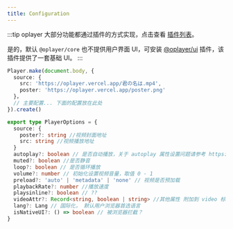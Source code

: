 ```yaml
---
title: Configuration
---
```


:::tip
oplayer 大部分功能都通过插件的方式实现，点击查看 [插件列表](./plugin)。

是的，默认 `@oplayer/core` 也不提供用户界面 UI，可安装 [@oplayer/ui](../plugins/ui) 插件，该插件提供了一套基础 UI。
:::

```ts
Player.make(document.body, {
  source: {
    src: 'https://oplayer.vercel.app/君の名は.mp4',
    poster: 'https://oplayer.vercel.app/poster.png'
  }，
  // 主要配置... 下面的配置放在此处
}).create()
```

```ts
export type PlayerOptions = {
  source: {
    poster?: string //视频封面地址
    src: string //视频播放地址
  }
  autoplay?: boolean // 是否自动播放，关于 autoplay 属性设置问题请参考 https://developer.chrome.com/blog/autoplay/
  muted?: boolean //是否静音
  loop?: boolean // 是否循环播放
  volume?: number // 初始化设置视频音量，取值 0 - 1
  preload?: 'auto' | 'metadata' | 'none' // 视频是否预加载
  playbackRate?: number //播放速度
  playsinline?: boolean // ??
  videoAttr?: Record<string, boolean | string> //其他属性 附加到 video 标签上
  lang?: Lang // 国际化， 默认用户浏览器首选语言
  isNativeUI?: () => boolean // 被浏览器拦截？
}
```
